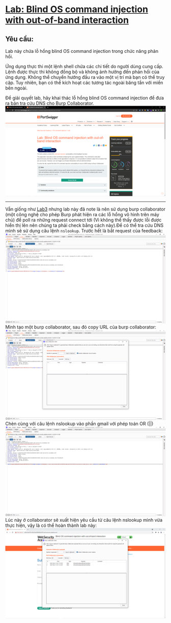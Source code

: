 # [Lab: Blind OS command injection with out-of-band interaction](https://portswigger.net/web-security/os-command-injection/lab-blind-out-of-band)

## Yêu cầu:

Lab này chứa lỗ hổng blind OS command injection trong chức năng phản hồi.

Ứng dụng thực thi một lệnh shell chứa các chi tiết do người dùng cung cấp. Lệnh được thực thi không đồng bộ và không ảnh hưởng đến phản hồi của ứng dụng. Không thể chuyển hướng đầu ra vào một vị trí mà bạn có thể truy cập. Tuy nhiên, bạn có thể kích hoạt các tương tác ngoài băng tần với miền bên ngoài.

Để giải quyết lab, hãy khai thác lỗ hổng blind OS command injection để đưa ra bản tra cứu DNS cho Burp Collaborator.
![](1.png)

---

Vẫn giống như [Lab3](../Lab3/) nhưng lab này đã note là nên sử dụng burp collaborator (một công nghệ cho phép Burp phát hiện ra các lỗ hổng vô hình trên máy chủ) để poll ra những request connect tới (Vì không thể thấy được lỗi được hiển thị lên nên chúng ta phải check bằng cách này).Để có thể tra cứu DNS mình sẽ sử dụng câu lệnh `nslookup`. Trước hết là bắt request của feedback:
![](2.png)
Mình tạo một burp collaborator, sau đó copy URL của burp collaborator:
![](3.png)
Chèn cùng với câu lệnh nslookup vào phần gmail với phép toán OR (||)
![](4.png)
Lúc này ở collaborator sẽ xuất hiện yêu cầu từ câu lệnh nslookup mình vừa thực hiện, vậy là có thể hoàn thành lab này:
![](5.png)
